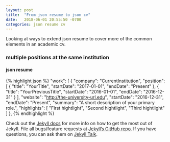 ```yaml
---
layout: post
title:  "From json resume to json cv"
date:   2018-06-01 20:55:50 -0700
categories: json resume cv
---
```

Looking at ways to extend json resume to cover more of the common elements in an academic cv.

### multiple positions at the same institution

#### json resume



{% highlight json %}
"work": [
		{
			"company": "CurrentInstitution",
			"position": [
				{
					"title": "YourTitle",
					"startDate": "2017-01-01",
					"endDate": "Present"
				},
				{
					"title": "YourPreviousTitle",
					"startDate": "2016-01-01",
					"endDate": "2016-12-31"
				}
			],
			"website": "http://the-university-url.edu",
			"startDate": "2016-12-31",
			"endDate": "Present",
			"summary": "A short description of your primary role.",
			"highlights": [
				"First hightlight",
				"Second hightlight",
				"Third hightlight"
			]
		},
{% endhighlight %}

Check out the [Jekyll docs][jekyll-docs] for more info on how to get the most out of Jekyll. File all bugs/feature requests at [Jekyll’s GitHub repo][jekyll-gh]. If you have questions, you can ask them on [Jekyll Talk][jekyll-talk].

[jekyll-docs]: https://jekyllrb.com/docs/home
[jekyll-gh]:   https://github.com/jekyll/jekyll
[jekyll-talk]: https://talk.jekyllrb.com/
